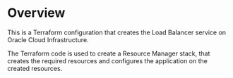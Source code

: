 # Overview
This is a Terraform configuration that creates the Load Balancer service on Oracle Cloud Infrastructure.

The Terraform code is used to create a Resource Manager stack, that creates the required resources and configures the application on the created resources.
